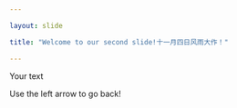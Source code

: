```yaml
---

layout: slide

title: "Welcome to our second slide!十一月四日风雨大作！"

---
```


Your text

Use the left arrow to go back!
